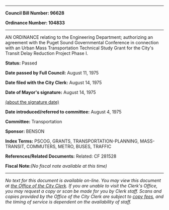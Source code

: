 

********

**Council Bill Number: 96628**
   
**Ordinance Number: 104833**
********

 AN ORDINANCE relating to the Engineering Department; authorizing an agreement with the Puget Sound Governmental Conference in connection with an Urban Mass Transportation Technical Study Grant for the City's Transit Delay Reduction Project Phase I.

**Status:** Passed
   
**Date passed by Full Council:** August 11, 1975
   
**Date filed with the City Clerk:** August 14, 1975
   
**Date of Mayor's signature:** August 14, 1975
   
[(about the signature date)](/~public/approvaldate.htm)
   
   
   
**Date introduced/referred to committee:** August 4, 1975
   
**Committee:** Transportation
   
**Sponsor:** BENSON
   
   
**Index Terms:** PSCOG, GRANTS, TRANSPORTATION-PLANNING, MASS-TRANSIT, COMMUTERS, METRO, BUSES, TRAFFIC

**References/Related Documents:** Related: CF 281528

**Fiscal Note:**_(No fiscal note available at this time)_
********

_No text for this document is available on-line. You may view this document at [the Office of the City Clerk](http://www.seattle.gov/leg/clerk/contactUs.htm). If you are unable to visit the Clerk's Office, you may request a copy or scan be made for you by Clerk staff. Scans and copies provided by the Office of the City Clerk are subject to [copy fees](http://clerk.seattle.gov/~public/clerkfees.htm), and the timing of service is dependent on the availability of staff._

